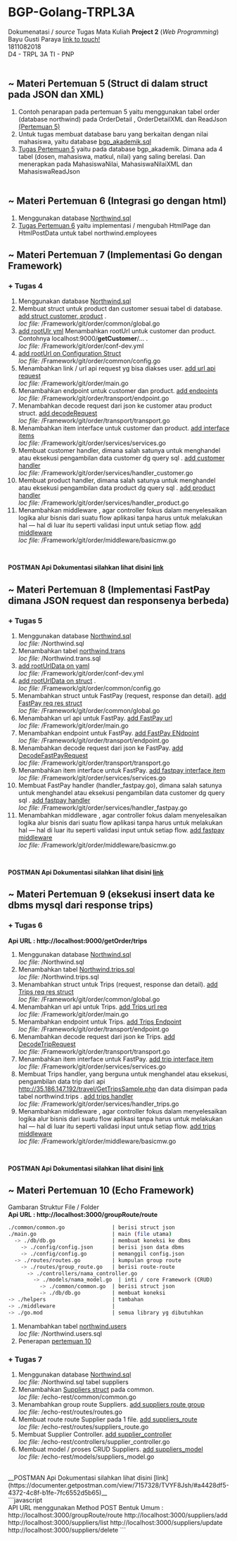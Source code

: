 # BGP-Golang-TRPL3A 

Dokumenatasi / *source* Tugas Mata Kuliah **Project 2** (*Web Programming*)\
Bayu Gusti Paraya [link to touch!](http://itsbabay.xyz/)\
1811082018\
D4 - TRPL 3A
TI - PNP
<br><br>

## ~ Materi Pertemuan 5  (Struct di dalam struct pada JSON dan XML)
1. Contoh penarapan pada pertemuan 5 yaitu menggunakan tabel order (database northwind) pada OrderDetail , OrderDetailXML dan ReadJson [(Pertemuan 5)](https://github.com/bayugustiparaya/BGP-Golang-TRPL3A/commit/4e733374b8703b9cc9ae030853c24b4a4021588c)
2. Untuk tugas membuat database baru yang berkaitan dengan nilai mahasiswa, yaitu database [bgp_akademik.sql](https://github.com/bayugustiparaya/BGP-Golang-TRPL3A/commit/88190654e62a27e54de25fbb40cc562cf9a5c851)
3. [Tugas Pertemuan 5](https://github.com/bayugustiparaya/BGP-Golang-TRPL3A/commit/b38588cf24472da5e691016260bdd24458ed8a82) yaitu pada database bgp_akademik. Dimana ada 4 tabel (dosen, mahasiswa, matkul, nilai) yang saling berelasi. Dan menerapkan pada MahasiswaNilai, MahasiswaNilaiXML dan MahasiswaReadJson
<br><br>

## ~ Materi Pertemuan 6  (Integrasi go dengan html)
1. Menggunakan database [Northwind.sql](https://github.com/bayugustiparaya/BGP-Golang-TRPL3A/commit/88190654e62a27e54de25fbb40cc562cf9a5c851)
2. [Tugas Pertemuan 6](https://github.com/bayugustiparaya/BGP-Golang-TRPL3A/commit/07c33a79d821f728f08fff4e8c8666093ff6077b) yaitu implementasi / mengubah HtmlPage dan HtmlPostData untuk tabel northwind.employees 

## ~ Materi Pertemuan 7  (Implementasi Go dengan Framework)
### + Tugas 4
1. Menggunakan database [Northwind.sql](https://github.com/bayugustiparaya/BGP-Golang-TRPL3A/commit/88190654e62a27e54de25fbb40cc562cf9a5c851)
2. Membuat struct untuk product dan customer sesuai tabel di database. [add struct customer, product](https://github.com/bayugustiparaya/BGP-Golang-TRPL3A/commit/7a2eab3f256de187879f8251c88904b750958ece) . <br>_loc file:_ /Framework/git/order/common/global.go
3. [add rootUlr yml](Framework/git/order/common/global.go) Menambahkan rootUrl untuk customer dan product. Contohnya localhost:9000/__getCustomer__/... . <br>_loc file:_ /Framework/git/order/conf-dev.yml
4. [add rootUrl on Configuration Struct](https://github.com/bayugustiparaya/BGP-Golang-TRPL3A/commit/e766359d4969e878d463f6e3b8593f4c5555dedf) <br>_loc file:_ /Framework/git/order/common/config.go
5. Menambahkan link / url api request yg bisa diakses user. [add url api request](https://github.com/bayugustiparaya/BGP-Golang-TRPL3A/commit/da7899897d834fb2a7d1fc8af17d2586ba9a01f7) <br>_loc file:_ /Framework/git/order/main.go
6. Menambahkan endpoint untuk customer dan product. [add endpoints](https://github.com/bayugustiparaya/BGP-Golang-TRPL3A/commit/5ea0d4dc40b8c9e58225de59cb4090c4b54ae7b6) <br>_loc file:_ /Framework/git/order/transport/endpoint.go
7. Menambahkan decode request dari json ke customer atau product struct. [add decodeRequest](https://github.com/bayugustiparaya/BGP-Golang-TRPL3A/commit/d5d3d3bac0c007398b1c5fc6a51afd8a811e4f19) <br>_loc file:_ /Framework/git/order/transport/transport.go
8. Menambahkan item interface untuk customer dan product. [add interface items](https://github.com/bayugustiparaya/BGP-Golang-TRPL3A/commit/6137c9e3f6b712a08d5c287f3c6b9d0ec1bd2f2c) <br>_loc file:_ /Framework/git/order/services/services.go
9. Membuat customer handler, dimana salah satunya untuk menghandel atau eksekusi pengambilan data customer dg query sql . [add customer handler](https://github.com/bayugustiparaya/BGP-Golang-TRPL3A/commit/c8247cbb4485bf1024ac67be78fe32464317adcb) <br>_loc file:_ /Framework/git/order/services/handler_customer.go
10. Membuat product handler, dimana salah satunya untuk menghandel atau eksekusi pengambilan data product dg query sql . [add product handler](https://github.com/bayugustiparaya/BGP-Golang-TRPL3A/commit/a681c8243d2698c2f46250cbb5345512997553a0) <br>_loc file:_ /Framework/git/order/services/handler_product.go
11. Menambahkan middleware , agar controller fokus dalam menyelesaikan logika alur bisnis dari suatu flow aplikasi tanpa harus untuk melakukan hal — hal di luar itu seperti validasi input untuk setiap flow. [add middleware ](https://github.com/bayugustiparaya/BGP-Golang-TRPL3A/commit/7eef7f7fc35ad5040aa5300363fd1b8d77a9aa76) <br>_loc file:_ /Framework/git/order/middleware/basicmw.go
<br>

__POSTMAN Api Dokumentasi silahkan lihat disini [link](https://documenter.getpostman.com/view/7157328/TVYF8Jsh/)__
<br>
## ~ Materi Pertemuan 8  (Implementasi FastPay dimana JSON request dan responsenya berbeda)
### + Tugas 5
1. Menggunakan database [Northwind.sql](https://github.com/bayugustiparaya/BGP-Golang-TRPL3A/commit/88190654e62a27e54de25fbb40cc562cf9a5c851) <br>_loc file:_ /Northwind.sql
2. Menambahkan tabel [northwind.trans](https://github.com/bayugustiparaya/BGP-Golang-TRPL3A/commit/98ecf6351801e2f216ff91f5bd651d1c32d31605) <br>_loc file:_ /Northwind.trans.sql
3. [add rootUrlData on yaml](https://github.com/bayugustiparaya/BGP-Golang-TRPL3A/commit/69cc1708379fc58d5d1f90ac873c548c936bf63e) <br>_loc file:_ /Framework/git/order/conf-dev.yml
4. [add rootUrlData on struct](https://github.com/bayugustiparaya/BGP-Golang-TRPL3A/commit/e21c3d4496db039020956d2d2c68975688d7f8fe) . <br>_loc file:_ /Framework/git/order/common/config.go
5. Menambahkan struct untuk FastPay (request, response dan detail). [add FastPay req res struct](https://github.com/bayugustiparaya/BGP-Golang-TRPL3A/commit/607b3d8071f8e2aab1d2a01f9e5c0d09385fd412) <br>_loc file:_ /Framework/git/order/common/global.go
6. Menambahkan url api untuk FastPay. [add FastPay url](https://github.com/bayugustiparaya/BGP-Golang-TRPL3A/commit/0d5ecf73ab4cffdc809695a7f8486bfca7fe1fba) <br>_loc file:_ /Framework/git/order/main.go
7. Menambahkan endpoint untuk FastPay. [add FastPay ENdpoint](https://github.com/bayugustiparaya/BGP-Golang-TRPL3A/commit/e8b49bda83d7dee893e9610835f385e7e4bb4149) <br>_loc file:_ /Framework/git/order/transport/endpoint.go
8. Menambahkan decode request dari json ke FastPay. [add DecodeFastPayRequest](https://github.com/bayugustiparaya/BGP-Golang-TRPL3A/commit/4835f16010e4d8937d8579cb2ba2ee4ef382eb62) <br>_loc file:_ /Framework/git/order/transport/transport.go
9. Menambahkan item interface untuk FastPay. [add fastpay interface item](https://github.com/bayugustiparaya/BGP-Golang-TRPL3A/commit/0f03623934a1630c6c25bbfdbc91dcb3c17756a6) <br>_loc file:_ /Framework/git/order/services/services.go
10. Membuat FastPay handler (handler_fastpay.go), dimana salah satunya untuk menghandel atau eksekusi pengambilan data customer dg query sql . [add fastpay handler](https://github.com/bayugustiparaya/BGP-Golang-TRPL3A/commit/ee49cd58a3dccd377dc80b148ba002fa421bffe4) <br>_loc file:_ /Framework/git/order/services/handler_fastpay.go
11. Menambahkan middleware , agar controller fokus dalam menyelesaikan logika alur bisnis dari suatu flow aplikasi tanpa harus untuk melakukan hal — hal di luar itu seperti validasi input untuk setiap flow. [add fastpay middleware](https://github.com/bayugustiparaya/BGP-Golang-TRPL3A/commit/e3be241522566ce129c8d35ce1927f5c142d426a) <br>_loc file:_ /Framework/git/order/middleware/basicmw.go
<br>

__POSTMAN Api Dokumentasi silahkan lihat disini [link](https://documenter.getpostman.com/view/7157328/TVYF8Jsh/)__
<br>
## ~ Materi Pertemuan 9  (eksekusi insert data ke dbms mysql dari response trips)
### + Tugas 6
__Api URL : http://localhost:9000/getOrder/trips__
<br>

1. Menggunakan database [Northwind.sql](https://github.com/bayugustiparaya/BGP-Golang-TRPL3A/commit/88190654e62a27e54de25fbb40cc562cf9a5c851) <br>_loc file:_ /Northwind.sql
2. Menambahkan tabel [Northwind.trips.sql](https://github.com/bayugustiparaya/BGP-Golang-TRPL3A/commit/69953b9cb986f0680ec6daf74226ccb9c06a05db) <br>_loc file:_ /Northwind.trips.sql
3. Menambahkan struct untuk Trips (request, response dan detail). [add Trips req res struct](https://github.com/bayugustiparaya/BGP-Golang-TRPL3A/commit/0b5fd647860302fb68e8ac406388bcdde0a601e0) <br>_loc file:_ /Framework/git/order/common/global.go
4. Menambahkan url api untuk Trips. [add Trips url req](https://github.com/bayugustiparaya/BGP-Golang-TRPL3A/commit/05c9567492f83fa5874492987bd8d1c4b1430a9c) <br>_loc file:_ /Framework/git/order/main.go
5. Menambahkan endpoint untuk Trips. [add Trips Endpoint](https://github.com/bayugustiparaya/BGP-Golang-TRPL3A/commit/ae8201e015c0a1ec19de5d27bbf5d177f5aa5990) <br>_loc file:_ /Framework/git/order/transport/endpoint.go
6. Menambahkan decode request dari json ke Trips. [add DecodeTripRequest](https://github.com/bayugustiparaya/BGP-Golang-TRPL3A/commit/11b14ba1307cf2ba32ec86a4f206d96fd45a7105) <br>_loc file:_ /Framework/git/order/transport/transport.go
7. Menambahkan item interface untuk FastPay. [add trip interface item](https://github.com/bayugustiparaya/BGP-Golang-TRPL3A/commit/47db5f09904c5d0ca67d8d2c18c2716e3c3910d6) <br>_loc file:_ /Framework/git/order/services/services.go
8. Membuat Trips handler, yang berguna untuk menghandel atau eksekusi, pengambilan data trip dari api http://35.186.147.192/travel/GetTripsSample.php dan data disimpan pada tabel northwind.trips . [add trips handler](https://github.com/bayugustiparaya/BGP-Golang-TRPL3A/commit/ea679782489446be6ef1775681bd34dcf0f52479) <br>_loc file:_ /Framework/git/order/services/handler_trips.go
9. Menambahkan middleware , agar controller fokus dalam menyelesaikan logika alur bisnis dari suatu flow aplikasi tanpa harus untuk melakukan hal — hal di luar itu seperti validasi input untuk setiap flow. [add trips middleware](https://github.com/bayugustiparaya/BGP-Golang-TRPL3A/commit/2c9bed01b54d5c4c71b3bc015011ef2941618563) <br>_loc file:_ /Framework/git/order/middleware/basicmw.go
<br>

__POSTMAN Api Dokumentasi silahkan lihat disini [link](https://documenter.getpostman.com/view/7157328/TVYF8Jsh/#a4428df5-4372-4c8f-b1fe-7fc6552d5b65)__
<br>
## ~ Materi Pertemuan 10  (Echo Framework)
Gambaran Struktur File / Folder<br>
__Api URL : http://localhost:3000/groupRoute/route__
```bash
./common/common.go               | berisi struct json
./main.go                        | main (file utama)
  -> ./db/db.go                  | membuat koneksi ke dbms 
    -> ./config/config.json      | berisi json data dbms
    -> ./config/config.go        | memanggil config.json
  -> ./routes/routes.go          | kumpulan group route
    -> ./routes/group_route.go   | berisi route-route
      -> ./controllers/nama_controller.go
        -> ./models/nama_model.go  | inti / core Framework (CRUD)
          -> ./common/common.go  | berisi struct json
          -> ./db/db.go          | membuat koneksi 
-> ./helpers                     | tambahan
-> ./middleware                  |
-> ./go.mod                      | semua library yg dibutuhkan
```
1. Menambahkan tabel [northwind.users](https://github.com/bayugustiparaya/BGP-Golang-TRPL3A/commit/55cd79eb789e18e53f828f3b12b0e5b7dccc2334) <br>_loc file:_ /Northwind.users.sql
2. Penerapan [pertemuan 10](https://github.com/bayugustiparaya/BGP-Golang-TRPL3A/commit/52102fbd1018b3aa7cfc108a343454fea2cf5a2f)
### + Tugas 7
1. Menggunakan database [Northwind.sql](https://github.com/bayugustiparaya/BGP-Golang-TRPL3A/commit/88190654e62a27e54de25fbb40cc562cf9a5c851) <br>_loc file:_ /Northwind.sql tabel suppliers
2. Menambahkan [Suppliers struct](https://github.com/bayugustiparaya/BGP-Golang-TRPL3A/commit/73e6db805db8381f108a56612d93cd087ba1b35e) pada common. <br>_loc file:_ /echo-rest/common/common.go
3. Menambahkan group route Suppliers. [add suppliers route group](https://github.com/bayugustiparaya/BGP-Golang-TRPL3A/commit/cff6564ed1ae30bdc236bbba8c227245713a8b1c) <br>_loc file:_ /echo-rest/routes/routes.go
4. Membuat route route Supplier pada 1 file. [add suppliers_route](https://github.com/bayugustiparaya/BGP-Golang-TRPL3A/commit/84a985dc20a8a2336b33657de57b76cd74c8339d) <br>_loc file:_ /echo-rest/routes/suppliers_route.go
5. Membuat Supplier Controller. [add supplier_controller](https://github.com/bayugustiparaya/BGP-Golang-TRPL3A/commit/37098b28e1aaaa1c7249aae386e0cf6c53549f68) <br>_loc file:_ /echo-rest/controllers/supplier_controller.go
6. Membuat model / proses CRUD Suppliers. [add suppliers_model](https://github.com/bayugustiparaya/BGP-Golang-TRPL3A/commit/be83460c8cf377e7091c441c54244e3aaf81a5c3) <br>_loc file:_ /echo-rest/models/suppliers_model.go
<br>
__POSTMAN Api Dokumentasi silahkan lihat disini [link](https://documenter.getpostman.com/view/7157328/TVYF8Jsh/#a4428df5-4372-4c8f-b1fe-7fc6552d5b65)__
<br>
```javascript <br>
API URL menggunakan Method POST
Bentuk Umum : http://localhost:3000/groupRoute/route
http://localhost:3000/suppliers/add
http://localhost:3000/suppliers/list
http://localhost:3000/suppliers/update
http://localhost:3000/suppliers/delete
```
<br>